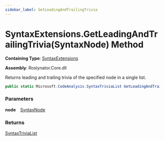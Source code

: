 ```yaml
---
sidebar_label: GetLeadingAndTrailingTrivia
---
```


# SyntaxExtensions\.GetLeadingAndTrailingTrivia\(SyntaxNode\) Method

**Containing Type**: [SyntaxExtensions](../index.md)

**Assembly**: Roslynator\.Core\.dll

  
Returns leading and trailing trivia of the specified node in a single list\.

```csharp
public static Microsoft.CodeAnalysis.SyntaxTriviaList GetLeadingAndTrailingTrivia(this Microsoft.CodeAnalysis.SyntaxNode node)
```

### Parameters

**node** &ensp; [SyntaxNode](https://docs.microsoft.com/en-us/dotnet/api/microsoft.codeanalysis.syntaxnode)

### Returns

[SyntaxTriviaList](https://docs.microsoft.com/en-us/dotnet/api/microsoft.codeanalysis.syntaxtrivialist)

